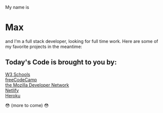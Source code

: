 My name is 
# Max
and I'm a full stack developer, looking for full time work. Here are some of my favorite projects in the meantime:

## Today's Code is brought to you by:

[<span color="green">W3 Schools](https://www.w3schools.com/)  
  [freeCodeCamp](https://www.freecodecamp.org/)  
  [the Mozilla Developer Network](https://developer.mozilla.org/en-US/)  
  [Netlify](https://www.netlify.com/)  
  [Heroku](https://www.heroku.com/)

😳 (more to come) 😳

<!--





**ProfessionalMaxJS/ProfessionalMaxJS** is a ✨ _special_ ✨ repository because its `README.md` (this file) appears on your GitHub profile.

Here are some ideas to get you started:

- 🔭 I’m currently working on ...
- 🌱 I’m currently learning ...
- 👯 I’m looking to collaborate on ...
- 🤔 I’m looking for help with ...
- 💬 Ask me about ...
- 📫 How to reach me: ...
- 😄 Pronouns: ...
- ⚡ Fun fact: ...
-->
